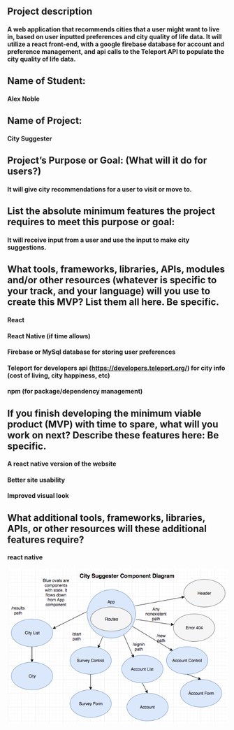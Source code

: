 ## Project description
#### A web application that recommends cities that a user might want to live in, based on user inputted preferences and city quality of life data. It will utilize a react front-end, with a google firebase database for account and preference management, and api calls to the Teleport API to populate the city quality of life data.

## Name of Student:
#### Alex Noble
## Name of Project:
#### City Suggester

## Project’s Purpose or Goal: (What will it do for users?)
#### It will give city recommendations for a user to visit or move to.

## List the absolute minimum features the project requires to meet this purpose or goal:
#### It will receive input from a user and use the input to make city suggestions.


## What tools, frameworks, libraries, APIs, modules and/or other resources (whatever is specific to your track, and your language) will you use to create this MVP? List them all here. Be specific.

#### React
#### React Native (if time allows)
#### Firebase or MySql database for storing user preferences
#### Teleport for developers api (https://developers.teleport.org/) for city info (cost of living, city happiness, etc)
#### npm (for package/dependency management)

## If you finish developing the minimum viable product (MVP) with time to spare, what will you work on next? Describe these features here: Be specific.
#### A react native version of the website
#### Better site usability
#### Improved visual look

## What additional tools, frameworks, libraries, APIs, or other resources will these additional features require?

#### react native

![picture alt](CitySuggesterComponentDiagram.png "City Suggester Component Diagram")
